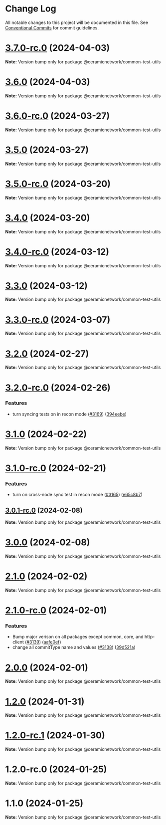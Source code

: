 # Change Log

All notable changes to this project will be documented in this file.
See [Conventional Commits](https://conventionalcommits.org) for commit guidelines.

# [3.7.0-rc.0](https://github.com/ceramicnetwork/js-ceramic/compare/@ceramicnetwork/common-test-utils@3.6.0...@ceramicnetwork/common-test-utils@3.7.0-rc.0) (2024-04-03)

**Note:** Version bump only for package @ceramicnetwork/common-test-utils





# [3.6.0](https://github.com/ceramicnetwork/js-ceramic/compare/@ceramicnetwork/common-test-utils@3.6.0-rc.0...@ceramicnetwork/common-test-utils@3.6.0) (2024-04-03)

**Note:** Version bump only for package @ceramicnetwork/common-test-utils





# [3.6.0-rc.0](https://github.com/ceramicnetwork/js-ceramic/compare/@ceramicnetwork/common-test-utils@3.5.0...@ceramicnetwork/common-test-utils@3.6.0-rc.0) (2024-03-27)

**Note:** Version bump only for package @ceramicnetwork/common-test-utils





# [3.5.0](https://github.com/ceramicnetwork/js-ceramic/compare/@ceramicnetwork/common-test-utils@3.5.0-rc.0...@ceramicnetwork/common-test-utils@3.5.0) (2024-03-27)

**Note:** Version bump only for package @ceramicnetwork/common-test-utils





# [3.5.0-rc.0](https://github.com/ceramicnetwork/js-ceramic/compare/@ceramicnetwork/common-test-utils@3.4.0...@ceramicnetwork/common-test-utils@3.5.0-rc.0) (2024-03-20)

**Note:** Version bump only for package @ceramicnetwork/common-test-utils





# [3.4.0](https://github.com/ceramicnetwork/js-ceramic/compare/@ceramicnetwork/common-test-utils@3.4.0-rc.0...@ceramicnetwork/common-test-utils@3.4.0) (2024-03-20)

**Note:** Version bump only for package @ceramicnetwork/common-test-utils





# [3.4.0-rc.0](https://github.com/ceramicnetwork/js-ceramic/compare/@ceramicnetwork/common-test-utils@3.3.0...@ceramicnetwork/common-test-utils@3.4.0-rc.0) (2024-03-12)

**Note:** Version bump only for package @ceramicnetwork/common-test-utils





# [3.3.0](https://github.com/ceramicnetwork/js-ceramic/compare/@ceramicnetwork/common-test-utils@3.3.0-rc.0...@ceramicnetwork/common-test-utils@3.3.0) (2024-03-12)

**Note:** Version bump only for package @ceramicnetwork/common-test-utils





# [3.3.0-rc.0](https://github.com/ceramicnetwork/js-ceramic/compare/@ceramicnetwork/common-test-utils@3.2.0...@ceramicnetwork/common-test-utils@3.3.0-rc.0) (2024-03-07)

**Note:** Version bump only for package @ceramicnetwork/common-test-utils





# [3.2.0](https://github.com/ceramicnetwork/js-ceramic/compare/@ceramicnetwork/common-test-utils@3.2.0-rc.0...@ceramicnetwork/common-test-utils@3.2.0) (2024-02-27)

**Note:** Version bump only for package @ceramicnetwork/common-test-utils





# [3.2.0-rc.0](https://github.com/ceramicnetwork/js-ceramic/compare/@ceramicnetwork/common-test-utils@3.1.0...@ceramicnetwork/common-test-utils@3.2.0-rc.0) (2024-02-26)


### Features

* turn syncing tests on in recon mode  ([#3169](https://github.com/ceramicnetwork/js-ceramic/issues/3169)) ([394eebe](https://github.com/ceramicnetwork/js-ceramic/commit/394eebe5e5ebf6c9e866fe93bd9c6e12f44a6175))





# [3.1.0](https://github.com/ceramicnetwork/js-ceramic/compare/@ceramicnetwork/common-test-utils@3.1.0-rc.0...@ceramicnetwork/common-test-utils@3.1.0) (2024-02-22)

**Note:** Version bump only for package @ceramicnetwork/common-test-utils





# [3.1.0-rc.0](https://github.com/ceramicnetwork/js-ceramic/compare/@ceramicnetwork/common-test-utils@3.0.1-rc.0...@ceramicnetwork/common-test-utils@3.1.0-rc.0) (2024-02-21)


### Features

* turn on cross-node sync test in recon mode ([#3165](https://github.com/ceramicnetwork/js-ceramic/issues/3165)) ([e65c8b7](https://github.com/ceramicnetwork/js-ceramic/commit/e65c8b7af2ebaebe5a97fdec58f1ed3654691aba))





## [3.0.1-rc.0](https://github.com/ceramicnetwork/js-ceramic/compare/@ceramicnetwork/common-test-utils@3.0.0...@ceramicnetwork/common-test-utils@3.0.1-rc.0) (2024-02-08)

**Note:** Version bump only for package @ceramicnetwork/common-test-utils





# [3.0.0](https://github.com/ceramicnetwork/js-ceramic/compare/@ceramicnetwork/common-test-utils@2.1.0...@ceramicnetwork/common-test-utils@3.0.0) (2024-02-08)

**Note:** Version bump only for package @ceramicnetwork/common-test-utils





# [2.1.0](https://github.com/ceramicnetwork/js-ceramic/compare/@ceramicnetwork/common-test-utils@2.1.0-rc.0...@ceramicnetwork/common-test-utils@2.1.0) (2024-02-02)

**Note:** Version bump only for package @ceramicnetwork/common-test-utils





# [2.1.0-rc.0](https://github.com/ceramicnetwork/js-ceramic/compare/@ceramicnetwork/common-test-utils@1.2.0...@ceramicnetwork/common-test-utils@2.1.0-rc.0) (2024-02-01)


### Features

* Bump major verison on all packages except common, core, and http-client ([#3139](https://github.com/ceramicnetwork/js-ceramic/issues/3139)) ([aafe0ef](https://github.com/ceramicnetwork/js-ceramic/commit/aafe0ef4187935ac7f842b3ed8c8a481e8d418bf))
* change all commitType name and values ([#3138](https://github.com/ceramicnetwork/js-ceramic/issues/3138)) ([39d521a](https://github.com/ceramicnetwork/js-ceramic/commit/39d521a9a671964f10b8aff5585a22218c39a0d6))





# [2.0.0](/compare/@ceramicnetwork/common-test-utils@1.2.0...@ceramicnetwork/common-test-utils@2.0.0) (2024-02-01)

**Note:** Version bump only for package @ceramicnetwork/common-test-utils





# [1.2.0](https://github.com/ceramicnetwork/js-ceramic/compare/@ceramicnetwork/common-test-utils@1.2.0-rc.1...@ceramicnetwork/common-test-utils@1.2.0) (2024-01-31)

**Note:** Version bump only for package @ceramicnetwork/common-test-utils





# [1.2.0-rc.1](https://github.com/ceramicnetwork/js-ceramic/compare/@ceramicnetwork/common-test-utils@1.2.0-rc.0...@ceramicnetwork/common-test-utils@1.2.0-rc.1) (2024-01-30)

**Note:** Version bump only for package @ceramicnetwork/common-test-utils





# 1.2.0-rc.0 (2024-01-25)

**Note:** Version bump only for package @ceramicnetwork/common-test-utils





# 1.1.0 (2024-01-25)

**Note:** Version bump only for package @ceramicnetwork/common-test-utils
